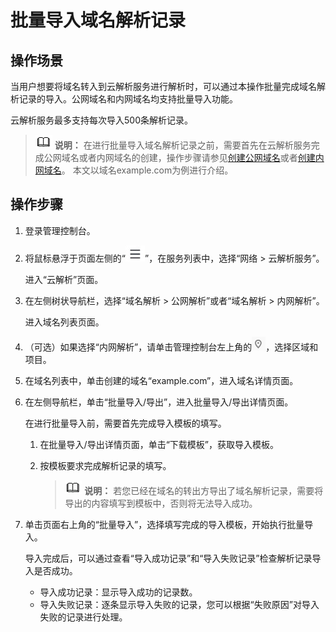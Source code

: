 # 批量导入域名解析记录<a name="dns_usermanual_0037"></a>

## 操作场景<a name="section1140885813467"></a>

当用户想要将域名转入到云解析服务进行解析时，可以通过本操作批量完成域名解析记录的导入。公网域名和内网域名均支持批量导入功能。

云解析服务最多支持每次导入500条解析记录。

>![](public_sys-resources/icon-note.gif) **说明：** 
>在进行批量导入域名解析记录之前，需要首先在云解析服务完成公网域名或者内网域名的创建，操作步骤请参见[创建公网域名](创建公网域名.md)或者[创建内网域名](创建内网域名.md)。
>本文以域名example.com为例进行介绍。

## 操作步骤<a name="section5370171114710"></a>

1.  登录管理控制台。
2.  将鼠标悬浮于页面左侧的“![](figures/service-list.jpg)”，在服务列表中，选择“网络  \> 云解析服务”。

    进入“云解析”页面。

3.  在左侧树状导航栏，选择“域名解析 \> 公网解析”或者“域名解析 \> 内网解析”。

    进入域名列表页面。


1.  （可选）如果选择“内网解析”，请单击管理控制台左上角的![](figures/icon-region.png)，选择区域和项目。
2.  在域名列表中，单击创建的域名“example.com”，进入域名详情页面。
3.  在左侧导航栏，单击“批量导入/导出”，进入批量导入/导出详情页面。

    在进行批量导入前，需要首先完成导入模板的填写。

    1.  在批量导入/导出详情页面，单击“下载模板”，获取导入模板。
    2.  按模板要求完成解析记录的填写。

        >![](public_sys-resources/icon-note.gif) **说明：** 
        >若您已经在域名的转出方导出了域名解析记录，需要将导出的内容填写到模板中，否则将无法导入成功。


4.  单击页面右上角的“批量导入”，选择填写完成的导入模板，开始执行批量导入。

    导入完成后，可以通过查看“导入成功记录”和“导入失败记录”检查解析记录导入是否成功。

    -   导入成功记录：显示导入成功的记录数。
    -   导入失败记录：逐条显示导入失败的记录，您可以根据“失败原因”对导入失败的记录进行处理。


